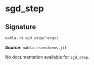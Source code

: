 # sgd_step

## Signature

```python
nabla.nn.sgd_step(*args)
```

**Source**: `nabla.transforms.jit`

No documentation available for `sgd_step`.

